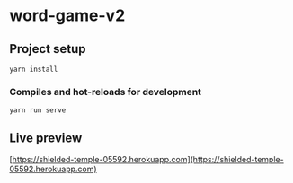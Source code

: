 # word-game-v2

## Project setup
```
yarn install
```

### Compiles and hot-reloads for development
```
yarn run serve
```

## Live preview

[https://shielded-temple-05592.herokuapp.com](https://shielded-temple-05592.herokuapp.com)

